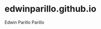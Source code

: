 # edwinparillo.github.io
Edwin Parillo Parillo
<!DOCTYPE html>
<html lang="en">

<head>
    <meta charset="UTF-8">
    <meta http-equiv="X-UA-Compatible" content="IE=edge">
    <link rel="stylesheet" href="style.css">
    <script src="script.js"></script>
    <meta name="viewport" content="width=device-width, initial-scale=1.0">
    <meta property="og:site_name" content="View Edwin Parillo's Portfolio Website">
    <meta property="og:title" content="Economics Student | Chess Player" />
    <meta property="og:description"
        content="Hello there 👋🏻,My name is Edwin Parillo Parillo.I am a Bachelor of Arts in Economics Student at National University of Tucumán 👨🏻‍💻📚 I am Research Assistant in Economic Research Institute, I am interesting in environmental economics. Send 'help' to know more about me." />
    <meta property="og:image" itemprop="image" content="https://cdnwp-s3.benzinga.com/wp-content/uploads/2021/11/08144323/Screen-Shot-2021-12-06-at-4.23.45-PM.jpg">
    <meta property="og:type" content="website" />

    


    
</body>

</html>
